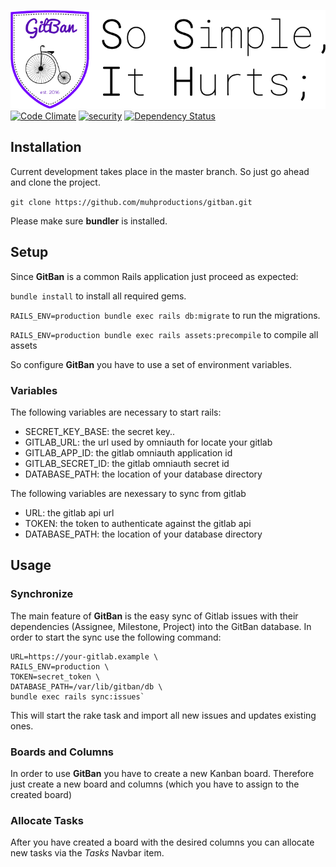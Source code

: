 ![GitBanLogo](logo.png?raw=true)
[![Code Climate](https://codeclimate.com/github/muhproductions/gitban/badges/gpa.svg)](https://codeclimate.com/github/muhproductions/gitban)
[![security](https://hakiri.io/github/muhproductions/gitban/master.svg)](https://hakiri.io/github/muhproductions/gitban/master)
[![Dependency Status](https://gemnasium.com/badges/github.com/muhproductions/gitban.svg)](https://gemnasium.com/github.com/muhproductions/gitban)
## Installation
Current development takes place in the master branch. So just go ahead and clone the project.

`git clone https://github.com/muhproductions/gitban.git`

Please make sure **bundler** is installed.

## Setup
Since **GitBan** is a common Rails application just proceed as expected:

`bundle install` to install all required gems.

`RAILS_ENV=production bundle exec rails db:migrate` to run the migrations.

`RAILS_ENV=production bundle exec rails assets:precompile` to compile all assets

So configure **GitBan** you have to use a set of environment variables.

### Variables

The following variables are necessary to start rails:

- SECRET_KEY_BASE: the secret key..
- GITLAB_URL: the url used by omniauth for locate your gitlab
- GITLAB_APP_ID: the gitlab omniauth application id
- GITLAB_SECRET_ID: the gitlab omniauth secret id
- DATABASE_PATH: the location of your database directory

The following variables are nexessary to sync from gitlab

- URL: the gitlab api url
- TOKEN: the token to authenticate against the gitlab api
- DATABASE_PATH: the location of your database directory

## Usage

### Synchronize

The main feature of **GitBan** is the easy sync of Gitlab issues with their dependencies (Assignee, Milestone, Project) into the GitBan database. In order to start the sync use the following command:

    URL=https://your-gitlab.example \
    RAILS_ENV=production \
    TOKEN=secret_token \
    DATABASE_PATH=/var/lib/gitban/db \
    bundle exec rails sync:issues`

This will start the rake task and import all new issues and updates existing ones.

### Boards and Columns
In order to use **GitBan** you have to create a new Kanban board. Therefore just create a new board and columns (which you have to assign to the created board)

### Allocate Tasks
After you have created a board with the desired columns you can allocate new tasks via the *Tasks* Navbar item.

